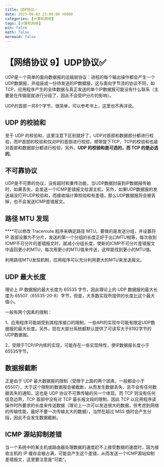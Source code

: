 ```yaml
---
title: UDP协议✅
date: 2023-06-03 21:09:00 +0800
categories: [计算机网络]
tags: [计算机网络]
pin: false
math: false
mermaid: false
---
```


# 【网络协议 9】UDP协议✅

UDP是一个简单的面向数据报的运输层协议：进程的每个输出操作都会产生一个UDP数据报，并组装成一份待发送的IP数据报，这与面向字节流的协议不同，如TCP，应用程序产生的全体数据与真正发送的单个IP数据报可能没有什么联系（主要是在传输层就进行分段了，因此不会受IP分片的影响）。

UDP的首部一共8个字节，很简单，可以参考书上，这里也不再详说。

## **UDP 的校验和**

至于 UDP 的校验和，这里注意下区别就好了，UDP对首部和数据部分都进行校验，而IP首部的校验和仅对IP的首部进行校验，顺带提下TCP，TCP的校验和也是对首部和数据部分都进行校验，另外，**UDP 的校验和是可选的，而 TCP 的是必选的**。

## **不可靠协议**

UDP是不可靠的协议，没有超时和重传功能，当UDP数据封装到IP数据报传输时，如果丢失，会发送一个ICMP差错报文给源主机，另外，如果UDP数据报的发送端没打开UDP校验和，而接收端计算校验和有差错，那么UDP数据报将会被丢掉，也不会发送ICMP差错报文。

## **路径 MTU 发现**

****可以修改 Traceroute 程序来确定路径 MTU。要做的是发送分组，并设置将 IP 首部设置为不分片，发送的第一个分组的长度正好于出口MTU相等，每次收到ICMP不可分片的差错报文时，就减小分组长度，使新的ICMP不可分片差错报文中返回更小的MTU，每次用更小的MTU值来传送，这样能找到更小的MTU值。

利用路径MTU发现机制，应用程序可以充分利用更大的MTU来发送报文。

## **UDP 最大长度**

理论上 IP 数据报的最大长度为 65535 字节，因此理论上的 UDP 数据报的最大长度为 65507（65535-20-8）字节，但是，大多数实现所提供的长度比这个最大值小。

一般有两个因素的限制：

1、应用程序可能胡受到其程序接口的限制，一些API的实现中可能有限定UDP数据报的最大长度。另外，现在大部分系统都默认提供了可读写大于8192字节的UDP数据报。

2、受限于TCP/IP内核的实现，可能存在一些实现特性，使IP数据报长度小于65535字节。

## **数据报截断**

正是由于 UDP 最大数据报的限制（受限于上面的两个因素，一般都会小于 65507），大于这个限制的数据报会被截断，从而发生数据丢失，且不会有任何数据丢失的通知，这也是 UDP 协议不可靠传输的另一个体现。而 TCP 则没有任何信息边界，TCP 首部中没有对 TCP 最长报文段的限制，因此 TCP 以应用程序读操作时所要求的长度来传送数据（理论上一次可以发送很大的数据，但考虑到网络的传输性能，最好不要一次传输太大的数据），当然在超过 MSS 值时会产生分段，因此不会发生数据截断。

## **ICMP 源站抑制差错**

当一个系统中的某主机或路由器处理数据的速度赶不上接受数据的速度时，因为接收主机的 IP 缓存会被占满，可能会产生这个差错，从而发送一个ICMP源站抑制差错报文，这里要注意是“可能”。